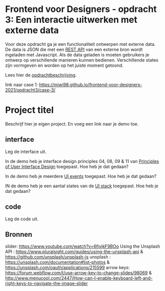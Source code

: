 # Frontend voor Designers - opdracht 3: Een interactie uitwerken met externe data

Voor deze opdracht ga je een functionaliteit ontwerpen met externe data. De data is JSON die met een [REST API](https://developer.mozilla.org/en-US/docs/Glossary/REST) van een externe bron wordt ingeladen met Javascript.  Als de data geladen is moeten gebruikers je ontwerp op verschillende manieren kunnen bedienen. Verschillende states zijn vormgeven en worden op het juiste moment getoond.

Lees hier de [opdrachtbeschrijving](./opdrachtbeschrijving.md).

link naar case 1: https://miwi98.github.io/frontend-voor-designers-2021/opdracht3/case-3/


# Project titel
Beschrijf hier je eigen project.
En voeg een link naar je demo toe.

## interface
Leg de interface uit.

In de demo heb je interface design principles 04, 08, 09 & 11 van [Principles of User Interface Design](http://bokardo.com/principles-of-user-interface-design/) toegepast. Hoe heb je dat gedaan?

In de demo heb je meerdere [UI events](https://developer.mozilla.org/en-US/docs/Web/API/UIEvent) toegepast. Hoe heb je dat gedaan?

IN de demo heb je een aantal states van de [UI stack](https://www.scotthurff.com/posts/why-your-user-interface-is-awkward-youre-ignoring-the-ui-stack/) toegepast. Hoe heb je dat gedaan?


## code
Leg de code uit.


## Bronnen
slider: https://www.youtube.com/watch?v=6fivjkF9BOo
Using the Unsplash API : https://www.pluralsight.com/guides/using-the-unsplash-api & https://github.com/unsplash/unsplash-js
unsplash : https://unsplash.com/documentation#list-photos & https://unsplash.com/oauth/applications/215599
arrow keys: https://forum.webflow.com/t/use-arrow-key-to-change-slides/98069 & http://www.menucool.com/2447/How-can-I-enable-keyboard-left-and-right-keys-to-navigate-the-image-slider